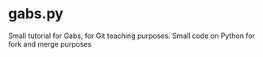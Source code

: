 # gabs.py
Small tutorial for Gabs, for Git teaching purposes. Small code on Python for fork and merge purposes

